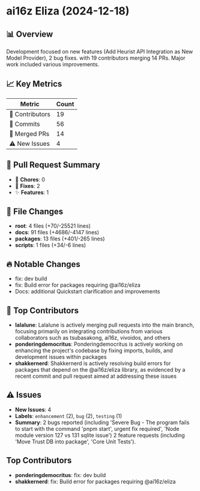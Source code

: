 # ai16z Eliza (2024-12-18)
    
## 📊 Overview
Development focused on new features (Add Heurist API Integration as New Model Provider), 2 bug fixes. with 19 contributors merging 14 PRs. Major work included various improvements.

## 📈 Key Metrics
| Metric | Count |
|---------|--------|
| 👥 Contributors | 19 |
| 📝 Commits | 56 |
| 🔄 Merged PRs | 14 |
| ⚠️ New Issues | 4 |

## 🔄 Pull Request Summary
- 🧹 **Chores**: 0
- 🐛 **Fixes**: 2
- ✨ **Features**: 1

## 📁 File Changes
- **root**: 4 files (+70/-25521 lines)
- **docs**: 91 files (+4686/-4147 lines)
- **packages**: 13 files (+401/-265 lines)
- **scripts**: 1 files (+34/-6 lines)

## 🔥 Notable Changes
- fix: dev build
- fix: Build error for packages requiring @ai16z/eliza
- Docs: additional Quickstart clarification and improvements

## 👥 Top Contributors
- **lalalune**: Lalalune is actively merging pull requests into the main branch, focusing primarily on integrating contributions from various collaborators such as tsubasakong, ai16z, vivoidos, and others
- **ponderingdemocritus**: Ponderingdemocritus is actively working on enhancing the project's codebase by fixing imports, builds, and development issues within packages
- **shakkernerd**: Shakkernerd is actively resolving build errors for packages that depend on the @ai16z/eliza library, as evidenced by a recent commit and pull request aimed at addressing these issues

## ⚠️ Issues
- **New Issues**: 4
- **Labels**: `enhancement` (2), `bug` (2), `testing` (1)
- **Summary**: 2 bugs reported (including 'Severe Bug - The program fails to start with the command 'pnpm start', urgent fix required', 'Node module version 127 vs 131 sqlite issue') 2 feature requests (including 'Move Trust DB into package', 'Core Unit Tests').

## Top Contributors
- **ponderingdemocritus**: fix: dev build
- **shakkernerd**: fix: Build error for packages requiring @ai16z/eliza